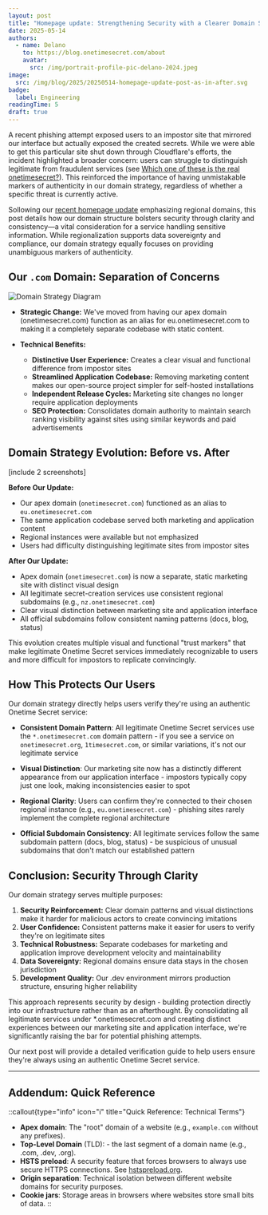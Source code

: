 ```yaml
---
layout: post
title: "Homepage update: Strengthening Security with a Clearer Domain Strategy"
date: 2025-05-14
authors:
  - name: Delano
    to: https://blog.onetimesecret.com/about
    avatar:
      src: /img/portrait-profile-pic-delano-2024.jpeg
image:
  src: /img/blog/2025/20250514-homepage-update-post-as-in-after.svg
badge:
  label: Engineering
readingTime: 5
draft: true
---
```




A recent phishing attempt exposed users to an impostor site that mirrored our interface but actually exposed the created secrets. While we were able to get this particular site shut down through Cloudflare's efforts, the incident highlighted a broader concern: users can struggle to distinguish legitimate from fraudulent services (see [Which one of these is the real onetimesecret?](https://github.com/onetimesecret/onetimesecret/issues/1233)). This reinforced the importance of having unmistakable markers of authenticity in our domain strategy, regardless of whether a specific threat is currently active.

Sollowing our [recent homepage update](/content/posts/2025-05-05-homepage-update-going-regional) emphasizing regional domains, this post details how our domain structure bolsters security through clarity and consistency—a vital consideration for a service handling sensitive information. While regionalization supports data sovereignty and compliance, our domain strategy equally focuses on providing unambiguous markers of authenticity.

## Our `.com` Domain: Separation of Concerns

![Domain Strategy Diagram](/img/blog/2025/ots-domain-strategy.svg)

* **Strategic Change:** We've moved from having our apex domain (onetimesecret.com) function as an alias for eu.onetimesecret.com to making it a completely separate codebase with static content.

* **Technical Benefits:**
  * **Distinctive User Experience:** Creates a clear visual and functional difference from impostor sites
  * **Streamlined Application Codebase:** Removing marketing content makes our open-source project simpler for self-hosted installations
  * **Independent Release Cycles:** Marketing site changes no longer require application deployments
  * **SEO Protection:** Consolidates domain authority to maintain search ranking visibility against sites using similar keywords and paid advertisements


## Domain Strategy Evolution: Before vs. After

[include 2 screenshots]

**Before Our Update:**
- Our apex domain (`onetimesecret.com`) functioned as an alias to `eu.onetimesecret.com`
- The same application codebase served both marketing and application content
- Regional instances were available but not emphasized
- Users had difficulty distinguishing legitimate sites from impostor sites

**After Our Update:**
- Apex domain (`onetimesecret.com`) is now a separate, static marketing site with distinct visual design
- All legitimate secret-creation services use consistent regional subdomains (e.g., `nz.onetimesecret.com`)
- Clear visual distinction between marketing site and application interface
- All official subdomains follow consistent naming patterns (docs, blog, status)

This evolution creates multiple visual and functional "trust markers" that make legitimate Onetime Secret services immediately recognizable to users and more difficult for impostors to replicate convincingly.


## How This Protects Our Users

Our domain strategy directly helps users verify they're using an authentic Onetime Secret service:

* **Consistent Domain Pattern**: All legitimate Onetime Secret services use the `*.onetimesecret.com` domain pattern - if you see a service on `onetimesecret.org`, `1timesecret.com`, or similar variations, it's not our legitimate service
  
* **Visual Distinction**: Our marketing site now has a distinctly different appearance from our application interface - impostors typically copy just one look, making inconsistencies easier to spot

* **Regional Clarity**: Users can confirm they're connected to their chosen regional instance (e.g., `eu.onetimesecret.com`) - phishing sites rarely implement the complete regional architecture

* **Official Subdomain Consistency**: All legitimate services follow the same subdomain pattern (docs, blog, status) - be suspicious of unusual subdomains that don't match our established pattern


## Conclusion: Security Through Clarity

Our domain strategy serves multiple purposes:

1. **Security Reinforcement:** Clear domain patterns and visual distinctions make it harder for malicious actors to create convincing imitations
2. **User Confidence:** Consistent patterns make it easier for users to verify they're on legitimate sites
3. **Technical Robustness:** Separate codebases for marketing and application improve development velocity and maintainability
4. **Data Sovereignty:** Regional domains ensure data stays in the chosen jurisdiction
5. **Development Quality:** Our .dev environment mirrors production structure, ensuring higher reliability

This approach represents security by design - building protection directly into our infrastructure rather than as an afterthought. By consolidating all legitimate services under *.onetimesecret.com and creating distinct experiences between our marketing site and application interface, we're significantly raising the bar for potential phishing attempts.

Our next post will provide a detailed verification guide to help users ensure they're always using an authentic Onetime Secret service.


---


## Addendum: Quick Reference

::callout{type="info" icon="i" title="Quick Reference: Technical Terms"}
* **Apex domain**: The "root" domain of a website (e.g., `example.com` without any prefixes).
* **Top-Level Domain** (TLD): - the last segment of a domain name (e.g., .com, .dev, .org).
* **HSTS preload**: A security feature that forces browsers to always use secure HTTPS connections. See [hstspreload.org](https://hstspreload.org/?domain=onetimesecret.com).
* **Origin separation**: Technical isolation between different website domains for security purposes.
* **Cookie jars**: Storage areas in browsers where websites store small bits of data.
::
